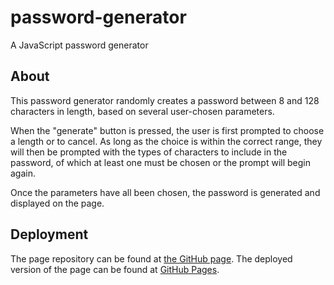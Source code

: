 # password-generator
A JavaScript password generator

## About
This password generator randomly creates a password between 8 and 128 characters in length, based on several user-chosen parameters.

When the "generate" button is pressed, the user is first prompted to choose a length or to cancel. As long as the choice is within the correct range, they will then be prompted with the types of characters to include in the password, of which at least one must be chosen or the prompt will begin again.

Once the parameters have all been chosen, the password is generated and displayed on the page.

## Deployment

The page repository can be found at [the GitHub page](https://github.com/chriseld/password-generator).
The deployed version of the page can be found at [GitHub Pages](https://chriseld.github.io/password-generator/).
